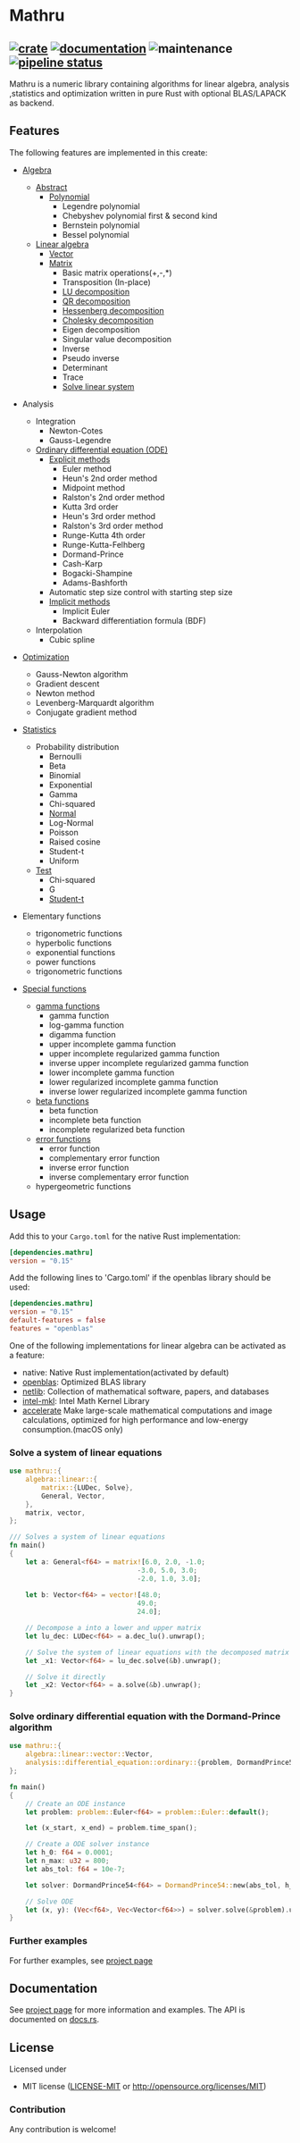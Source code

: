 # Mathru

[![crate](https://img.shields.io/crates/v/mathru.svg)](https://crates.io/crates/mathru)
[![documentation](https://docs.rs/mathru/badge.svg)](https://docs.rs/mathru)
![maintenance](https://img.shields.io/badge/maintenance-actively--developed-brightgreen.svg)
[![pipeline status](https://gitlab.com/rustmath/mathru/badges/main/pipeline.svg)](https://gitlab.com/rustmath/mathru/-/commits/main)
------------
Mathru is a numeric library containing algorithms for linear algebra, analysis ,statistics and optimization written in pure Rust with optional BLAS/LAPACK as backend.

## Features
The following features are implemented in this create:
* [Algebra](https://rustmath.gitlab.io/mathru/documentation/algebra/)
    * [Abstract](https://rustmath.gitlab.io/mathru/documentation/algebra/abstract/)
        * [Polynomial](https://rustmath.gitlab.io/mathru/documentation/algebra/abstract/polynomial/)
            * Legendre polynomial
            * Chebyshev polynomial first & second kind
            * Bernstein polynomial
            * Bessel polynomial
    * [Linear algebra](https://rustmath.gitlab.io/mathru/documentation/algebra/linear/)
        * [Vector](https://rustmath.gitlab.io/mathru/documentation/algebra/linear/vector/)
        * [Matrix](https://rustmath.gitlab.io/mathru/documentation/algebra/linear/matrix/)
            * Basic matrix operations(+,-,*)
            * Transposition (In-place)
            * [LU decomposition](https://rustmath.gitlab.io/mathru/documentation/algebra/linear/matrix/#lu-with-partial-pivoting)
            * [QR decomposition](https://rustmath.gitlab.io/mathru/documentation/algebra/linear/matrix/#qr)
            * [Hessenberg decomposition](https://rustmath.gitlab.io/mathru/documentation/algebra/linear/matrix/#hessenberg)
            * [Cholesky decomposition](https://rustmath.gitlab.io/mathru/documentation/algebra/linear/matrix/#cholesky)
            * Eigen decomposition
            * Singular value decomposition
            * Inverse
            * Pseudo inverse
            * Determinant
            * Trace
            * [Solve linear system](https://rustmath.gitlab.io/mathru/documentation/algebra/linear/matrix/#linear-system-resolution)

* Analysis
    * Integration
        * Newton-Cotes
        * Gauss-Legendre
    * [Ordinary differential equation (ODE)](https://rustmath.gitlab.io/mathru/documentation/analysis/differentialeq/)
        * [Explicit methods](https://rustmath.gitlab.io/mathru/documentation/analysis/differentialeq/ode/explicit/)
            * Euler method
            * Heun's 2nd order method
            * Midpoint method
            * Ralston's 2nd order method
            * Kutta 3rd order
            * Heun's 3rd order method
            * Ralston's 3rd order method
            * Runge-Kutta 4th order
            * Runge-Kutta-Felhberg
            * Dormand-Prince
            * Cash-Karp
            * Bogacki-Shampine
            * Adams-Bashforth
        * Automatic step size control with starting step size
        * [Implicit methods](https://rustmath.gitlab.io/mathru/documentation/analysis/differentialeq/ode/implicit)
            * Implicit Euler
            * Backward differentiation formula (BDF)
    * Interpolation
        * Cubic spline

* [Optimization](https://rustmath.gitlab.io/mathru/documentation/optimization)
    * Gauss-Newton algorithm
    * Gradient descent
    * Newton method
    * Levenberg-Marquardt algorithm
    * Conjugate gradient method

* [Statistics](https://rustmath.gitlab.io/mathru/documentation/statistics)
    * Probability distribution
        * Bernoulli
        * Beta
        * Binomial
        * Exponential
        * Gamma
        * Chi-squared
        * [Normal](https://rustmath.gitlab.io/mathru/documentation/statistics/distribution/normal/)
        * Log-Normal
        * Poisson
        * Raised cosine
        * Student-t
        * Uniform
    * [Test](https://rustmath.gitlab.io/mathru/documentation/statistics/test/)
        * Chi-squared
        * G
        * [Student-t](https://rustmath.gitlab.io/mathru/documentation/statistics/test/t_test/)

* Elementary functions
    * trigonometric functions
    * hyperbolic functions
    * exponential functions
    * power functions
    * trigonometric functions

* [Special functions](https://rustmath.gitlab.io/mathru/documentation/special)
    * [gamma functions](https://rustmath.gitlab.io/mathru/documentation/special/gamma/)
        * gamma function
        * log-gamma function
        * digamma function
        * upper incomplete gamma function
        * upper incomplete regularized gamma function
        * inverse upper incomplete regularized gamma function
        * lower incomplete gamma function
        * lower regularized incomplete gamma function
        * inverse lower regularized incomplete gamma function
    * [beta functions](https://rustmath.gitlab.io/mathru/documentation/special/beta/)
        * beta function
        * incomplete beta function
        * incomplete regularized beta function
    * [error functions](https://rustmath.gitlab.io/mathru/documentation/special/error/)
        * error function
        * complementary error function
        * inverse error function
        * inverse complementary error function
    * hypergeometric functions

## Usage

Add this to your `Cargo.toml` for the native Rust implementation:

```toml
[dependencies.mathru]
version = "0.15"
```
Add the following lines to 'Cargo.toml' if the openblas library should be used:

```toml
[dependencies.mathru]
version = "0.15"
default-features = false
features = "openblas"
```

One of the following implementations for linear algebra can be activated as a feature:
- native: Native Rust implementation(activated by default)
- [openblas](https://www.openblas.net): Optimized BLAS library
- [netlib](https://www.netlib.org): Collection of mathematical software, papers, and databases
- [intel-mkl](https://software.intel.com/content/www/us/en/develop/tools/math-kernel-library.html): Intel Math Kernel Library
- [accelerate](https://developer.apple.com/documentation/accelerate) Make large-scale mathematical computations and image calculations, optimized for high performance and low-energy consumption.(macOS only)


### Solve a system of linear equations

```rust
use mathru::{
    algebra::linear::{
        matrix::{LUDec, Solve},
        General, Vector,
    },
    matrix, vector,
};

/// Solves a system of linear equations
fn main()
{
    let a: General<f64> = matrix![6.0, 2.0, -1.0;
                                -3.0, 5.0, 3.0; 
                                -2.0, 1.0, 3.0];
                                
    let b: Vector<f64> = vector![48.0; 
                                49.0; 
                                24.0];

    // Decompose a into a lower and upper matrix
    let lu_dec: LUDec<f64> = a.dec_lu().unwrap();

    // Solve the system of linear equations with the decomposed matrix
    let _x1: Vector<f64> = lu_dec.solve(&b).unwrap();

    // Solve it directly
    let _x2: Vector<f64> = a.solve(&b).unwrap();
}
```

### Solve ordinary differential equation with the Dormand-Prince algorithm

```rust
use mathru::{
    algebra::linear::vector::Vector,
    analysis::differential_equation::ordinary::{problem, DormandPrince54, ExplicitODE},
};

fn main()
{
    // Create an ODE instance
    let problem: problem::Euler<f64> = problem::Euler::default();

    let (x_start, x_end) = problem.time_span();

    // Create a ODE solver instance
    let h_0: f64 = 0.0001;
    let n_max: u32 = 800;
    let abs_tol: f64 = 10e-7;

    let solver: DormandPrince54<f64> = DormandPrince54::new(abs_tol, h_0, n_max);

    // Solve ODE
    let (x, y): (Vec<f64>, Vec<Vector<f64>>) = solver.solve(&problem).unwrap();
}
```

### Further examples

For further examples, see [project page](https://rustmath.gitlab.io/mathru)

## Documentation

See [project page](https://rustmath.gitlab.io/mathru) for more information and examples.
The API is documented on [docs.rs](https://docs.rs/mathru).

## License

Licensed under

 * MIT license ([LICENSE-MIT](LICENSE-MIT) or http://opensource.org/licenses/MIT)

### Contribution

Any contribution is welcome!